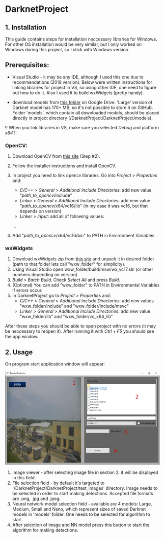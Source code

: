 # DarknetProject

## 1. Installation

This guide contains steps for installation neccessary libraries for Windows.
For other OS installation would be very similar, but I only worked on Windows during this project, so
I stick with Windows version.

## Prerequisites:
 - Visual Studio - it may be any IDE, although I used this one due to recommendations (2019 version). 
                   Below were written instructions for linking libraries for project in VS, so using other 
                   IDE, one need to figure out how to do it. Also I used it to build wxWidgets (pretty handy).
 
 - download models from [this folder](https://drive.google.com/drive/folders/1KSpvBsSbB3W632LAG7lWgUYiARo8Mvfa?usp=sharing) on Google Drive.
   'Large' version of Darknet model has 170+ MB, so it's not possible to store it on GitHub. Folder 'models', which contain all downloaded 
   models, should be placed directly in project directory (/DarknetProject/DarknetProject/models).

!! When you link libraries in VS, make sure you selected _Debug_ and platform _x64_ !!

### OpenCV:
1. Download OpenCV from [this site](https://learnopencv.com/install-opencv-on-windows#Install-CPP) (Step #2).
2. Follow the installer instructions and install OpenCV.
3. In project you need to link opencv libraries. Go into _Project_ > _Properties_ and:
    - _C/C++_ > _General_ > _Additional Include Directories_: add new value "_path_to_opencv_/include"
    - _Linker_ > _General_ > _Additional Include Directories_: add new value "_path_to_opencv_/x64/vc16/lib"
        (in my case it was vc16, but that depends on version)
    - _Linker_ > _Input_: add all of following values:
    
    ...
4. Add "_path_to_opencv_/x64/vc16/bin" to PATH in Environment Variables.
    
### wxWidgets
1. Download wxWidgets zip from [this site](https://www.wxwidgets.org/) and unpack it in desired folder 
    (path to that folder lets call "wxw_folder" for simplicity).
2. Using Visual Studio open wxw_folder/build/msw/wx_vc17.sln (or other numbers depending on version).
3. _Build_ > _Batch Build_. Check _Select All_ and press _Build_.
4. (Optional) You can add "wxw_folder" to PATH in Environmental Variables if errors occur.
5. In DarknetProject go to _Project_ > _Properties_ and:
    - _C/C++_ > _General_ > _Additional Include Directories_: add new values "wxw_folder/include" and "wxw_folder/include/msvc"
    - _Linker_ > _General_ > _Additional Include Directories_: add new value "wxw_folder/lib" and "wxw_folder/vc_x64_lib"

After these steps you should be able to open project with no errors (it may be neccessary to reopen it). After running it with
_Ctrl_ + _F5_ you should see the app window.

## 2. Usage

On program start application window will appear:

![img1](DarknetProject/images/img5.png)

1. Image viewer - after selecting image file in section 2. it will be displayed in this field.
2. File selection field - by default it's targeted to '/DarknetProject/DarknetProject/test_images' directory.
Image needs to be selected in order to start making detections. Accepted file formats are .png, .jpg and .jpeg.
3. Neural network model selection field - available are 4 models: Large, Medium, Small and Nano, which represent
sizes of saved Darknet models in 'models' folder. One needs to be selected for algorithm to start.
4. After selection of image and NN model press this button to start the algorithm for making detections.

